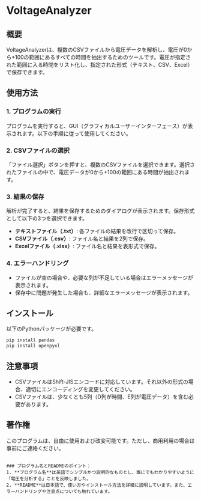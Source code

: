 # VoltageAnalyzer

## 概要
VoltageAnalyzerは、複数のCSVファイルから電圧データを解析し、電圧が0から+100の範囲にあるすべての時間を抽出するためのツールです。電圧が指定された範囲に入る時間をリスト化し、指定された形式（テキスト、CSV、Excel）で保存できます。

## 使用方法

### 1. プログラムの実行
プログラムを実行すると、GUI（グラフィカルユーザーインターフェース）が表示されます。以下の手順に従って使用してください。

### 2. CSVファイルの選択
「ファイル選択」ボタンを押すと、複数のCSVファイルを選択できます。選択されたファイルの中で、電圧データが0から+100の範囲にある時間が抽出されます。

### 3. 結果の保存
解析が完了すると、結果を保存するためのダイアログが表示されます。保存形式として以下の3つを選択できます。
- **テキストファイル（.txt）**: 各ファイルの結果を改行で区切って保存。
- **CSVファイル（.csv）**: ファイル名と結果を2列で保存。
- **Excelファイル（.xlsx）**: ファイル名と結果を表形式で保存。

### 4. エラーハンドリング
- ファイルが空の場合や、必要な列が不足している場合はエラーメッセージが表示されます。
- 保存中に問題が発生した場合も、詳細なエラーメッセージが表示されます。

## インストール

以下のPythonパッケージが必要です。

```bash
pip install pandas
pip install openpyxl
```

## 注意事項
- CSVファイルはShift-JISエンコードに対応しています。それ以外の形式の場合、適切にエンコーディングを変更してください。
- CSVファイルは、少なくとも5列（D列が時間、E列が電圧データ）を含む必要があります。

## 著作権
このプログラムは、自由に使用および改変可能です。ただし、商用利用の場合は事前にご連絡ください。
```

### プログラム名とREADMEのポイント：
1. **プログラム名**は英語でシンプルかつ説明的なものとし、誰にでもわかりやすいように「電圧を分析する」ことを反映しました。
2. **README**は日本語で、使い方やインストール方法を詳細に説明しています。また、エラーハンドリングや注意点についても触れています。
